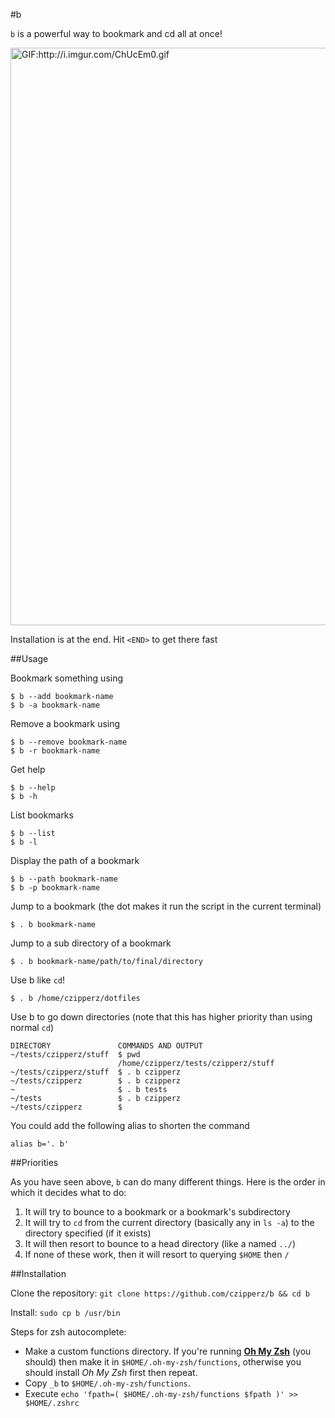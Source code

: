 #b

`b` is a powerful way to bookmark and cd all at once!

<img src="http://i.imgur.com/ChUcEm0.gif" alt="GIF:http://i.imgur.com/ChUcEm0.gif" width=1008 height=924>

Installation is at the end. Hit `<END>` to get there fast

##Usage

Bookmark something using

    $ b --add bookmark-name
    $ b -a bookmark-name

Remove a bookmark using

    $ b --remove bookmark-name
    $ b -r bookmark-name

Get help

    $ b --help
    $ b -h

List bookmarks

    $ b --list
    $ b -l

Display the path of a bookmark

    $ b --path bookmark-name
    $ b -p bookmark-name

Jump to a bookmark (the dot makes it run the script in the current terminal)

    $ . b bookmark-name

Jump to a sub directory of a bookmark

    $ . b bookmark-name/path/to/final/directory

Use b like `cd`!

    $ . b /home/czipperz/dotfiles

Use b to go down directories (note that this has higher priority than using normal `cd`)

    DIRECTORY               COMMANDS AND OUTPUT
    ~/tests/czipperz/stuff  $ pwd
                            /home/czipperz/tests/czipperz/stuff
    ~/tests/czipperz/stuff  $ . b czipperz
    ~/tests/czipperz        $ . b czipperz
    ~                       $ . b tests
    ~/tests                 $ . b czipperz
    ~/tests/czipperz        $ 

You could add the following alias to shorten the command

    alias b='. b'

##Priorities

As you have seen above, `b` can do many different things. Here is the order in which it decides what to do:

1. It will try to bounce to a bookmark or a bookmark's subdirectory
2. It will try to `cd` from the current directory (basically any in `ls -a`)
to the directory specified (if it exists)
3. It will then resort to bounce to a head directory (like a named `../`)
4. If none of these work, then it will resort to querying `$HOME` then `/`

##Installation

Clone the repository: `git clone https://github.com/czipperz/b && cd b`

Install: `sudo cp b /usr/bin`

Steps for zsh autocomplete:

* Make a custom functions directory. If you're running **[Oh My Zsh](https://github.com/robbyrussell/oh-my-zsh)** (you should) then make it in `$HOME/.oh-my-zsh/functions`, otherwise you should install *Oh My Zsh* first then repeat.
* Copy `_b` to `$HOME/.oh-my-zsh/functions`.
* Execute `echo 'fpath=( $HOME/.oh-my-zsh/functions $fpath )' >> $HOME/.zshrc`

